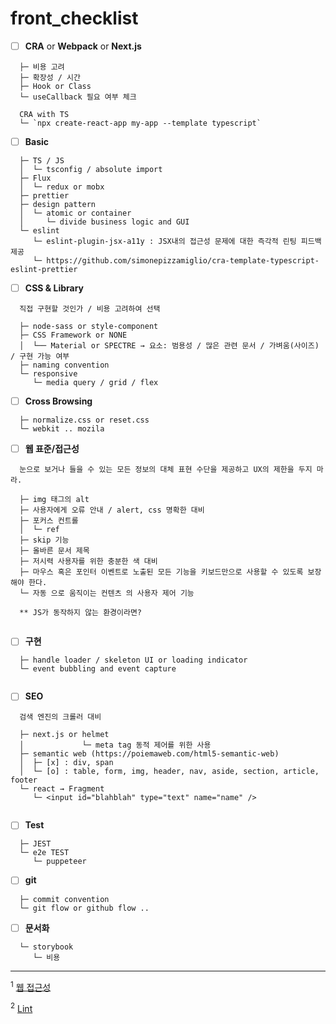# front_checklist


- [ ] **CRA** or **Webpack** or **Next.js**
```
  ├─ 비용 고려 
  ├─ 확장성 / 시간
  ├─ Hook or Class
  └─ useCallback 필요 여부 체크
  
  CRA with TS
  └─ `npx create-react-app my-app --template typescript`
```
- [ ] **Basic**
```
  ├─ TS / JS
  │  └─ tsconfig / absolute import 
  ├─ Flux 
  │  └─ redux or mobx   
  ├─ prettier
  ├─ design pattern
  │  └─ atomic or container
  │     └─ divide business logic and GUI    
  └─ eslint
     └─ eslint-plugin-jsx-a11y : JSX내의 접근성 문제에 대한 즉각적 린팅 피드백 제공
     └─ https://github.com/simonepizzamiglio/cra-template-typescript-eslint-prettier
```
- [ ] **CSS & Library**
```
  직접 구현할 것인가 / 비용 고려하여 선택
  
  ├─ node-sass or style-component
  ├─ CSS Framework or NONE
  │  └── Material or SPECTRE → 요소: 범용성 / 많은 관련 문서 / 가벼움(사이즈) / 구현 가능 여부
  ├─ naming convention 
  └─ responsive 
     └─ media query / grid / flex  
```

- [ ] **Cross Browsing**
```
  ├─ normalize.css or reset.css
  └─ webkit .. mozila
```

- [ ] **웹 표준/접근성**
```
  눈으로 보거나 들을 수 있는 모든 정보의 대체 표현 수단을 제공하고 UX의 제한을 두지 마라. 
  
  ├─ img 태그의 alt
  ├─ 사용자에게 오류 안내 / alert, css 명확한 대비
  ├─ 포커스 컨트롤
  │  └─ ref
  ├─ skip 기능
  ├─ 올바른 문서 제목
  ├─ 저시력 사용자를 위한 충분한 색 대비
  ├─ 마우스 혹은 포인터 이벤트로 노출된 모든 기능을 키보드만으로 사용할 수 있도록 보장해야 한다.
  └─ 자동 으로 움직이는 컨텐츠 의 사용자 제어 기능 
  
  ** JS가 동작하지 않는 환경이라면?
 
```
- [ ] **구현**
```
  ├─ handle loader / skeleton UI or loading indicator 
  └─ event bubbling and event capture
  
```

- [ ] **SEO**
```
  검색 엔진의 크롤러 대비
  
  ├─ next.js or helmet
  │             └─ meta tag 동적 제어를 위한 사용
  ├─ semantic web (https://poiemaweb.com/html5-semantic-web)
  │  ├─ [x] : div, span
  │  └─ [o] : table, form, img, header, nav, aside, section, article, footer
  └─ react → Fragment
     └─ <input id="blahblah" type="text" name="name" />
     
```

- [ ] **Test**
```
  ├─ JEST
  └─ e2e TEST 
     └─ puppeteer
```

- [ ] **git**
``` 
  ├─ commit convention
  └─ git flow or github flow ..
```

- [ ] **문서화**
```
  └─ storybook
     └─ 비용  
```


---

<sup>1</sup> [웹 접근성](https://ko.reactjs.org/docs/accessibility.html)

<sup>2</sup> [Lint](https://medium.com/@brygrill/create-react-app-with-typescript-eslint-prettier-and-github-actions-f3ce6a571c97)
